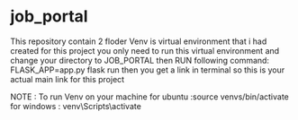 # job_portal

This repository contain 2 floder Venv is virtual environment that i had created for this project you only need to run this virtual environment and change your directory to JOB_PORTAL 
then RUN following command:  FLASK_APP=app.py flask run
then you get a link in terminal so this is your actual main link for this project


NOTE : To run Venv on your machine 
for ubuntu :source venvs/bin/activate
for windows : venv\Scripts\activate
